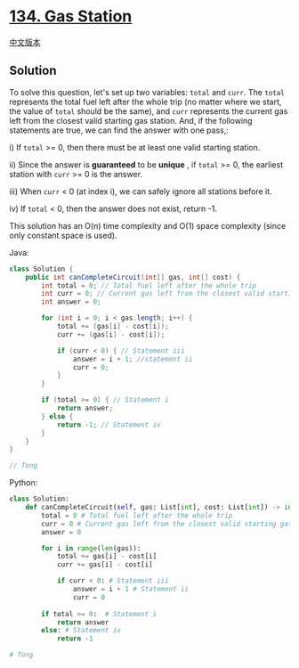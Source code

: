 # [134. Gas Station](https://leetcode.com/problems/gas-station/)

[中文版本](/Solution_CN/0134_Gas_Station_CN.md)

## Solution

To solve this question, let's set up two variables: `total` and `curr`. The `total` represents the total fuel left after the whole trip (no matter where we start, the value of `total` should be the same), and `curr` represents the current gas left from the closest valid starting gas station. And, if the following statements are true, we can find the answer with one pass,:

i) If `total` >= 0, then there must be at least one valid starting station.

ii) Since the answer is **guaranteed** to be  **unique** , if `total` >= 0, the earliest station with `curr` >= 0 is the answer.

iii) When `curr` < 0 (at index i), we can safely ignore all stations before it.

iv) If `total` < 0, then the answer does not exist, return -1.

This solution has an O(n) time complexity and O(1) space complexity (since only constant space is used).

Java:

```java
class Solution {
    public int canCompleteCircuit(int[] gas, int[] cost) {
        int total = 0; // Total fuel left after the whole trip
        int curr = 0; // Current gas left from the closest valid starting gas station
        int answer = 0;

        for (int i = 0; i < gas.length; i++) {
            total += (gas[i] - cost[i]);
            curr += (gas[i] - cost[i]);

            if (curr < 0) { // Statement iii
                answer = i + 1; //statement ii
                curr = 0;
            }
        }

        if (total >= 0) { // Statement i
            return answer;
        } else {
            return -1; // Statement iv
        }
    }
}

// Tong
```

Python:

```python
class Solution:
    def canCompleteCircuit(self, gas: List[int], cost: List[int]) -> int:
        total = 0 # Total fuel left after the whole trip
        curr = 0 # Current gas left from the closest valid starting gas station
        answer = 0

        for i in range(len(gas)):
            total += gas[i] - cost[i]
            curr += gas[i] - cost[i]

            if curr < 0: # Statement iii
                answer = i + 1 # Statement ii
                curr = 0
  
        if total >= 0:  # Statement i
            return answer
        else: # Statement iv
            return -1

# Tong
```

